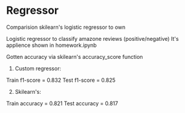 # Regressor
Comparision skilearn's logistic regressor to own

Logistic regressor to classify amazone reviews (positive/negative)
It's applience shown in homework.ipynb

Gotten accuracy via skilearn's accuracy_score function

1) Custom regressor:

Train f1-score = 0.832
Test f1-score = 0.825

2) Skilearn's:

Train accuracy = 0.821
Test accuracy = 0.817
